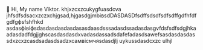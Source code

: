  👋 Hi, My name Viktor.
khjxzcxzcukygfuasdcva
jhfsdfsdsacxzczxchjgsad,hjgasdgjmbівsdDASDASDfsdffsdsdfsdfsdffgdfhfdfgdfgфsfshfhkd
asdasфівіфsdasdasdasdasdasasdaasdsssadasdssadasdasgvfdsfsdfsdgjhkaadasdadfdgjjghscasdasdasdxvadasdassadsdafefadasdsawefsasdasdasdassdxzcxzcasdsadasdsadzxcaмвісмчяsdasdjlj
uykussdasdcxzc
ulhjl
